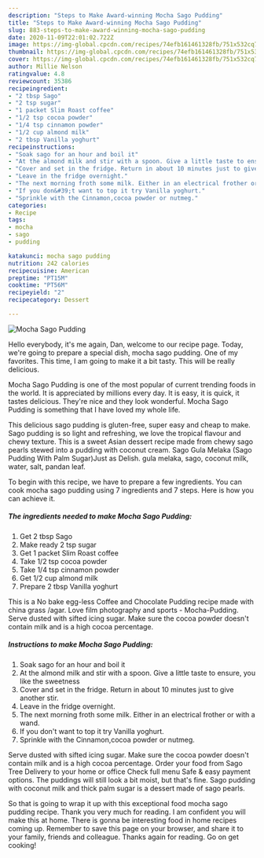```yaml
---
description: "Steps to Make Award-winning Mocha Sago Pudding"
title: "Steps to Make Award-winning Mocha Sago Pudding"
slug: 883-steps-to-make-award-winning-mocha-sago-pudding
date: 2020-11-09T22:01:02.722Z
image: https://img-global.cpcdn.com/recipes/74efb161461328fb/751x532cq70/mocha-sago-pudding-recipe-main-photo.jpg
thumbnail: https://img-global.cpcdn.com/recipes/74efb161461328fb/751x532cq70/mocha-sago-pudding-recipe-main-photo.jpg
cover: https://img-global.cpcdn.com/recipes/74efb161461328fb/751x532cq70/mocha-sago-pudding-recipe-main-photo.jpg
author: Millie Nelson
ratingvalue: 4.8
reviewcount: 35386
recipeingredient:
- "2 tbsp Sago"
- "2 tsp sugar"
- "1 packet Slim Roast coffee"
- "1/2 tsp cocoa powder"
- "1/4 tsp cinnamon powder"
- "1/2 cup almond milk"
- "2 tbsp Vanilla yoghurt"
recipeinstructions:
- "Soak sago for an hour and boil it"
- "At the almond milk and stir with a spoon. Give a little taste to ensure, you like the sweetness"
- "Cover and set in the fridge. Return in about 10 minutes just to give another stir."
- "Leave in the fridge overnight."
- "The next morning froth some milk. Either in an electrical frother or with a wand."
- "If you don&#39;t want to top it try Vanilla yoghurt."
- "Sprinkle with the Cinnamon,cocoa powder or nutmeg."
categories:
- Recipe
tags:
- mocha
- sago
- pudding

katakunci: mocha sago pudding 
nutrition: 242 calories
recipecuisine: American
preptime: "PT15M"
cooktime: "PT56M"
recipeyield: "2"
recipecategory: Dessert

---
```



![Mocha Sago Pudding](https://img-global.cpcdn.com/recipes/74efb161461328fb/751x532cq70/mocha-sago-pudding-recipe-main-photo.jpg)

Hello everybody, it's me again, Dan, welcome to our recipe page. Today, we're going to prepare a special dish, mocha sago pudding. One of my favorites. This time, I am going to make it a bit tasty. This will be really delicious.

Mocha Sago Pudding is one of the most popular of current trending foods in the world. It is appreciated by millions every day. It is easy, it is quick, it tastes delicious. They're nice and they look wonderful. Mocha Sago Pudding is something that I have loved my whole life.

This delicious sago pudding is gluten-free, super easy and cheap to make. Sago pudding is so light and refreshing, we love the tropical flavour and chewy texture. This is a sweet Asian dessert recipe made from chewy sago pearls stewed into a pudding with coconut cream. Sago Gula Melaka (Sago Pudding With Palm Sugar)Just as Delish. gula melaka, sago, coconut milk, water, salt, pandan leaf.


To begin with this recipe, we have to prepare a few ingredients. You can cook mocha sago pudding using 7 ingredients and 7 steps. Here is how you can achieve it.

<!--inarticleads1-->

##### The ingredients needed to make Mocha Sago Pudding:

1. Get 2 tbsp Sago
1. Make ready 2 tsp sugar
1. Get 1 packet Slim Roast coffee
1. Take 1/2 tsp cocoa powder
1. Take 1/4 tsp cinnamon powder
1. Get 1/2 cup almond milk
1. Prepare 2 tbsp Vanilla yoghurt


This is a No bake egg-less Coffee and Chocolate Pudding recipe made with china grass /agar. Love film photography and sports - Mocha-Pudding. Serve dusted with sifted icing sugar. Make sure the cocoa powder doesn&#39;t contain milk and is a high cocoa percentage. 

<!--inarticleads2-->

##### Instructions to make Mocha Sago Pudding:

1. Soak sago for an hour and boil it
1. At the almond milk and stir with a spoon. Give a little taste to ensure, you like the sweetness
1. Cover and set in the fridge. Return in about 10 minutes just to give another stir.
1. Leave in the fridge overnight.
1. The next morning froth some milk. Either in an electrical frother or with a wand.
1. If you don&#39;t want to top it try Vanilla yoghurt.
1. Sprinkle with the Cinnamon,cocoa powder or nutmeg.


Serve dusted with sifted icing sugar. Make sure the cocoa powder doesn&#39;t contain milk and is a high cocoa percentage. Order your food from Sago Tree Delivery to your home or office Check full menu Safe &amp; easy payment options. The puddings will still look a bit moist, but that&#39;s fine. Sago pudding with coconut milk and thick palm sugar is a dessert made of sago pearls. 

So that is going to wrap it up with this exceptional food mocha sago pudding recipe. Thank you very much for reading. I am confident you will make this at home. There is gonna be interesting food in home recipes coming up. Remember to save this page on your browser, and share it to your family, friends and colleague. Thanks again for reading. Go on get cooking!
